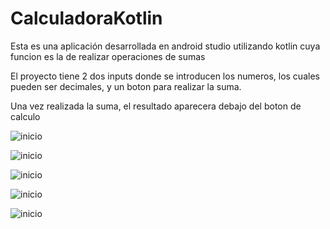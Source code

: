 # CalculadoraKotlin

Esta es una aplicación desarrollada en android studio utilizando kotlin cuya funcion es la
de realizar operaciones de sumas

El proyecto tiene 2 dos inputs donde se introducen los numeros, los cuales pueden ser decimales, y un boton para realizar la suma.

Una vez realizada la suma, el resultado aparecera debajo del boton de calculo

![inicio](/img/inicio.png "Vista de la aplicación")

![inicio](/img/inicio1.png "Vista de la aplicación uso")

![inicio](/img/inicio2.png "Vista de la aplicación uso resultado")

![inicio](/img/inicio3.png "Vista de la aplicación errores")

![inicio](/img/inicio4.png "Vista de la aplicación errores resultado")
